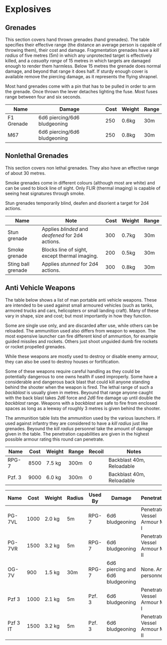 # Explosives

## Grenades

This section covers hand thrown grenades (hand grenades). The table specifies
their effective range (the distance an average person is capable of throwing
them), their cost and damage. Fragmentation grenades have a _kill radius_
of five metres (5m) in which any unprotected target is effectively killed, and
a _casualty range_ of 15 metres in which targets are damaged enough to
render them harmless. Below 15 metres the grenade does normal damage, and
beyond that range it does half. If sturdy enough cover is available remove
the piercing damage, as it represents the flying shrapnel.

Most hand grenades come with a pin that has to be pulled in order to arm the
grenade. Once thrown the lever detaches lighting the fuse. Most fuses range
between four and six seconds.

| Name       | Damage                       | Cost | Weight | Range |
| ---------- | ---------------------------- | ---- | ------ | ----- |
| F1 Grenade | 6d6 piercing/6d6 bludgeoning | 250  | 0.6kg  | 30m   |
| M67        | 6d6 piercing/6d6 bludgeoning | 250  | 0.8kg  | 30m   |

## Nonlethal Grenades

This section covers non lethal grenades. They also have an effective range
of about 30 metres.

Smoke grenades come in different colours (although most are white) and can be
used to block line of sight. Only FLIR (thermal imaging) is capable of seeing
heat signatures through smoke.

Stun grenades temporarily blind, deafen and disorient a target for 2d4
actions.

| Name               | Note                                                  | Cost | Weight | Range |
| ------------------ | ----------------------------------------------------- | ---- | ------ | ----- |
| Stun grenade       | Applies _blinded_ and _deafened_ for 2d4 actions.     | 300  | 0.7kg  | 30m   |
| Smoke grenade      | Blocks line of sight, except thermal imaging.         | 200  | 0.5kg  | 30m   |
| Sting ball grenade | Applies _stunned_ for 2d4 actions.                    | 300  | 0.8kg  | 30m   |

## Anti Vehicle Weapons

The table below shows a list of man portable anti vehicle weapons. These are
intended to be used against small armoured vehicles (such as tanks, armored
trucks and cars, helicopters or small landing craft). Many of these vary in
shape, size and cost; but most importantly in how they function.

Some are single use only, and are discarded after use, while others can be
reloaded. The ammunition used also differs from weapon to weapon. The most
expensive launcher can fire different kind of ammuntion, for example guided
missiles and rockets. Others just shoot unguided dumb fire rockets or rocket
propelled grenades.

While these weapons are mostly used to destroy or disable enemy armour, they
can also be used to destroy houses or fortification.

Some of these weapons require careful handling as they could be potentially
dangerous to one owns health if used improperly. Some have a considerable and
dangerous back blast that could kill anyone standing behind the shooter when the
weapon is fired. The lethal range of such a _backblast_ is usually given in
metres. Beyound that range anyone caught with the back blast takes _2d6_
force and _2d6_ fire damage up until double the _backblast_ range.
Weapons with a _backblast_ are safe to fire from enclosed spaces as long
as a leeway of roughly 3 metres is given behind the shooter.

The ammunition table lists the ammunition used by the various launchers. If
used against infantry they are considered to have a _kill radius_ just like
grenades. Beyound the _kill radius_ personnel take the amount of damage given
in the table. The penetration capabilities are given in the highest possible
armour rating this round can penetrate.

| Name   | Cost | Weight | Range | Recoil | Notes                     |
| ------ | ---- | ------ | ----- | ------ | ------------------------- |
| RPG-7  | 8500 | 7.5 kg | 300m  | 0      | Backblast 40m, Reloadable |
| Pzf. 3 | 9000 | 6.0 kg | 300m  | 0      | Backblast 40m, Reloadable |

| Name     | Cost | Weight | Radius | Used By | Damage | Penetration           |
| -------- | ---- | ------ | ------ | ------- | ------ | --------------------- |
| PG-7VL  | 1000 | 2.0 kg | 5m     | RPG-7  | 6d6 bludgeoning  | Penetrates Vessel Armour MK I
| PG-7VR  | 1500 | 3.2 kg | 5m     | RPG-7  | 6d6 bludgeoning  | Penetrates Vessel Armour MK II
| OG-7V   | 900  | 1.5 kg | 30m    | RPG-7  | 6d6 piercing and 6d6 bludgeoning | None. Anti-personnel. |
| Pzf 3    | 1000 | 2.1 kg | 5m     | Pzf. 3  | 6d6 bludgeoning | Penetrates Vessel Armour MK I
| Pzf 3 IT | 1500 | 3.2 kg | 5m     | Pzf. 3  | 6d6 bludgeoning | Penetrates Vessel Armour MK II
